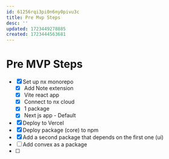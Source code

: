 ```yaml
---
id: 61256rqi3pi0n6ny0pivu3c
title: Pre Mvp Steps
desc: ''
updated: 1723449278885
created: 1723444563681
---
```


# Pre MVP Steps

- [x] Set up nx monorepo
  - [x] Add Note extension
  - [x] Vite react app
  - [x] Connect to nx cloud
  - [x] 1 package
  - [x] Next js app - Default
- [x] Deploy to Vercel
- [x] Deploy package (core) to npm
- [x] Add a second package that depends on the first one (ui)
- [ ] Add convex as a package
- [ ]
